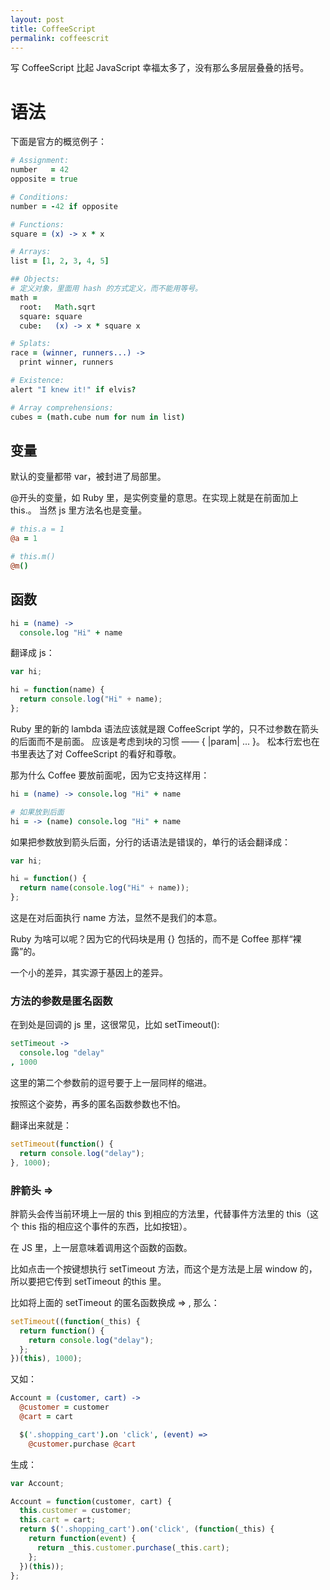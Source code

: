 ```yaml
---
layout: post
title: CoffeeScript
permalink: coffeescrit
---
```

写 CoffeeScript 比起 JavaScript 幸福太多了，没有那么多层层叠叠的括号。

# 语法

下面是官方的概览例子：

```coffee
# Assignment:
number   = 42
opposite = true

# Conditions:
number = -42 if opposite

# Functions:
square = (x) -> x * x

# Arrays:
list = [1, 2, 3, 4, 5]

## Objects:
# 定义对象，里面用 hash 的方式定义，而不能用等号。
math =
  root:   Math.sqrt
  square: square
  cube:   (x) -> x * square x

# Splats:
race = (winner, runners...) ->
  print winner, runners

# Existence:
alert "I knew it!" if elvis?

# Array comprehensions:
cubes = (math.cube num for num in list)
```

## 变量
默认的变量都带 var，被封进了局部里。

@开头的变量，如 Ruby 里，是实例变量的意思。在实现上就是在前面加上 this.。
当然 js 里方法名也是变量。

```coffee
# this.a = 1
@a = 1

# this.m()
@m()
```

## 函数

```coffee
hi = (name) ->
  console.log "Hi" + name
```

翻译成 js：

```js
var hi;

hi = function(name) {
  return console.log("Hi" + name);
};
```

Ruby 里的新的 lambda 语法应该就是跟 CoffeeScript 学的，只不过参数在箭头的后面而不是前面。
应该是考虑到块的习惯 —— { |param| ... }。
松本行宏也在书里表达了对 CoffeeScript 的看好和尊敬。

那为什么 Coffee 要放前面呢，因为它支持这样用：

```coffee
hi = (name) -> console.log "Hi" + name

# 如果放到后面
hi = -> (name) console.log "Hi" + name
```

如果把参数放到箭头后面，分行的话语法是错误的，单行的话会翻译成：

```js
var hi;

hi = function() {
  return name(console.log("Hi" + name));
};
```

这是在对后面执行 name 方法，显然不是我们的本意。

Ruby 为啥可以呢？因为它的代码块是用 {} 包括的，而不是 Coffee 那样“裸露”的。

一个小的差异，其实源于基因上的差异。

### 方法的参数是匿名函数
在到处是回调的 js 里，这很常见，比如 setTimeout():

```coffee
setTimeout ->
  console.log "delay"
, 1000
```
这里的第二个参数前的逗号要于上一层同样的缩进。

按照这个姿势，再多的匿名函数参数也不怕。

翻译出来就是：

```js
setTimeout(function() {
  return console.log("delay");
}, 1000);
```

### 胖箭头 =>
胖箭头会传当前环境上一层的 this 到相应的方法里，代替事件方法里的 this（这个 this 指的相应这个事件的东西，比如按钮）。

在 JS 里，上一层意味着调用这个函数的函数。

比如点击一个按键想执行 setTimeout 方法，而这个是方法是上层 window 的，所以要把它传到 setTimeout 的this 里。

比如将上面的 setTimeout 的匿名函数换成 => , 那么：

```js
setTimeout((function(_this) {
  return function() {
    return console.log("delay");
  };
})(this), 1000);
```

又如：

```coffee
Account = (customer, cart) ->
  @customer = customer
  @cart = cart

  $('.shopping_cart').on 'click', (event) =>
    @customer.purchase @cart
```

生成：

```js
var Account;

Account = function(customer, cart) {
  this.customer = customer;
  this.cart = cart;
  return $('.shopping_cart').on('click', (function(_this) {
    return function(event) {
      return _this.customer.purchase(_this.cart);
    };
  })(this));
};
```
